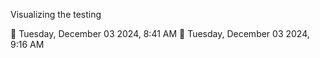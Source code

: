 

Visualizing the testing 

🍅 Tuesday, December 03 2024, 8:41 AM
🍅 Tuesday, December 03 2024, 9:16 AM